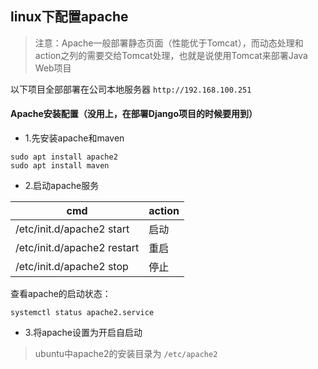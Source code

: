 ## linux下配置apache

> 注意：Apache一般部署静态页面（性能优于Tomcat），而动态处理和action之列的需要交给Tomcat处理，也就是说使用Tomcat来部署Java Web项目

以下项目全部部署在公司本地服务器 `http://192.168.100.251`

#### Apache安装配置（没用上，在部署Django项目的时候要用到）
* 1.先安装apache和maven

```
sudo apt install apache2
sudo apt install maven
```

* 2.启动apache服务

| cmd | action |
| ------ | ------ |
| /etc/init.d/apache2 start | 启动 |
| /etc/init.d/apache2 restart | 重启 |
| /etc/init.d/apache2 stop | 停止 |

查看apache的启动状态：

```
systemctl status apache2.service
```

* 3.将apache设置为开启自启动

> ubuntu中apache2的安装目录为 `/etc/apache2`
